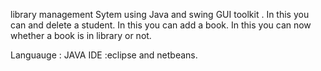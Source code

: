 library management Sytem using Java and swing GUI toolkit .
In this you can and delete a student.
In this you can add a book.
In this you can now whether a book is in library or not.


Languauge : JAVA
IDE :eclipse and netbeans.
